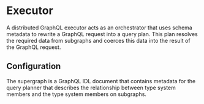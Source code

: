 # Executor

A distributed GraphQL executor acts as an orchestrator that uses schema metadata to rewrite a GraphQL request into a query plan. This plan resolves the required data from subgraphs and coerces this data into the result of the GraphQL request.

## Configuration

The supergraph is a GraphQL IDL document that contains metadata for the query planner that describes the relationship between type system members and the type system members on subgraphs.
